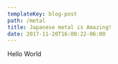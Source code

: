 ```yaml
---
templateKey: blog-post
path: /metal
title: Japanese metal is Amazing!
date: 2017-11-20T16:00:22-06:00
---
```

Hello World
